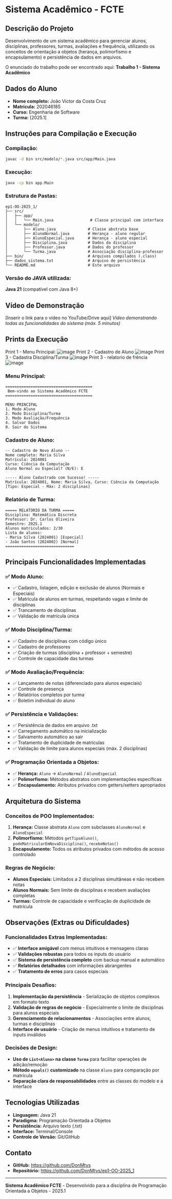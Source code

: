 # Sistema Acadêmico - FCTE

## Descrição do Projeto
Desenvolvimento de um sistema acadêmico para gerenciar alunos, disciplinas, professores, turmas, avaliações e frequência, utilizando os conceitos de orientação a objetos (herança, polimorfismo e encapsulamento) e persistência de dados em arquivos.

O enunciado do trabalho pode ser encontrado aqui:
**Trabalho 1 - Sistema Acadêmico**

## Dados do Aluno
- **Nome completo:** João Victor da Costa Cruz
- **Matrícula:** 202046185
- **Curso:** Engenharia de Software
- **Turma:** [2025.1]

## Instruções para Compilação e Execução

### Compilação:
```bash
javac -d bin src/modelo/*.java src/app/Main.java
```

### Execução:
```bash
java -cp bin app.Main
```

### Estrutura de Pastas:
```
ep1-OO-2025_1/
├── src/
│   ├── app/
│   │   └── Main.java                # Classe principal com interface
│   └── modelo/
│       ├── Aluno.java              # Classe abstrata base
│       ├── AlunoNormal.java        # Herança - aluno regular
│       ├── AlunoEspecial.java      # Herança - aluno especial
│       ├── Disciplina.java         # Dados da disciplina
│       ├── Professor.java          # Dados do professor
│       └── Turma.java              # Associação disciplina-professor
├── bin/                            # Arquivos compilados (.class)
├── dados_sistema.txt               # Arquivo de persistência
└── README.md                       # Este arquivo
```

### Versão do JAVA utilizada:
**Java 21** (compatível com Java 8+)

## Vídeo de Demonstração
[Inserir o link para o vídeo no YouTube/Drive aqui]
*Vídeo demonstrando todas as funcionalidades do sistema (máx. 5 minutos)*

## Prints da Execução
Print 1 - Menu Principal:
![image](https://github.com/user-attachments/assets/acae40c4-cd60-4ab4-b54b-b4b6b9962838)
Print 2 - Cadastro de Aluno
![image](https://github.com/user-attachments/assets/9e303027-bbae-4a59-b015-4b83e85eb1db)
Print 3 - Cadastra Disciplina/Turma
![image](https://github.com/user-attachments/assets/432b4409-e1fe-487b-a463-64607e3f3987)
Print 3 - relatorio de frência
![image](https://github.com/user-attachments/assets/8c383216-9ead-47c6-9534-4f969772dfe5)




### Menu Principal:
```
======================================
 Bem-vindo ao Sistema Acadêmico FCTE 
======================================

MENU PRINCIPAL
1. Modo Aluno
2. Modo Disciplina/Turma
3. Modo Avaliação/Frequência
4. Salvar Dados
0. Sair do Sistema
```

### Cadastro de Aluno:
```
-- Cadastro de Novo Aluno --
Nome completo: Maria Silva
Matrícula: 2024001
Curso: Ciência da Computação
Aluno Normal ou Especial? (N/E): E

----- Aluno Cadastrado com Sucesso! -----
Matrícula: 2024001, Nome: Maria Silva, Curso: Ciência da Computação [Tipo: Especial - Máx: 2 disciplinas]
```

### Relatório de Turma:
```
===== RELATÓRIO DA TURMA =====
Disciplina: Matemática Discreta
Professor: Dr. Carlos Oliveira
Semestre: 2025.1
Alunos matriculados: 2/30
Lista de alunos:
- Maria Silva (2024001) [Especial]
- João Santos (2024002) [Normal]
==============================
```

## Principais Funcionalidades Implementadas

### ✅ Modo Aluno:
- ✅ Cadastro, listagem, edição e exclusão de alunos (Normais e Especiais)
- ✅ Matrícula de alunos em turmas, respeitando vagas e limite de disciplinas
- ✅ Trancamento de disciplinas
- ✅ Validação de matrícula única

### ✅ Modo Disciplina/Turma:
- ✅ Cadastro de disciplinas com código único
- ✅ Cadastro de professores
- ✅ Criação de turmas (disciplina + professor + semestre)
- ✅ Controle de capacidade das turmas

### ✅ Modo Avaliação/Frequência:
- ✅ Lançamento de notas (diferenciado para alunos especiais)
- ✅ Controle de presença
- ✅ Relatórios completos por turma
- ✅ Boletim individual do aluno

### ✅ Persistência e Validações:
- ✅ Persistência de dados em arquivo .txt
- ✅ Carregamento automático na inicialização
- ✅ Salvamento automático ao sair
- ✅ Tratamento de duplicidade de matrículas
- ✅ Validação de limite para alunos especiais (máx. 2 disciplinas)

### ✅ Programação Orientada a Objetos:
- ✅ **Herança:** `Aluno` → `AlunoNormal` / `AlunoEspecial`
- ✅ **Polimorfismo:** Métodos abstratos com implementações específicas
- ✅ **Encapsulamento:** Atributos privados com getters/setters apropriados

## Arquitetura do Sistema

### Conceitos de POO Implementados:
1. **Herança:** Classe abstrata `Aluno` com subclasses `AlunoNormal` e `AlunoEspecial`
2. **Polimorfismo:** Métodos `getTipoAluno()`, `podeMatricularEmNovaDisciplina()`, `recebeNotas()`
3. **Encapsulamento:** Todos os atributos privados com métodos de acesso controlado

### Regras de Negócio:
- **Alunos Especiais:** Limitados a 2 disciplinas simultâneas e não recebem notas
- **Alunos Normais:** Sem limite de disciplinas e recebem avaliações completas
- **Turmas:** Controle de capacidade e verificação de duplicidade de matrícula

## Observações (Extras ou Dificuldades)

### Funcionalidades Extras Implementadas:
- ✅ **Interface amigável** com menus intuitivos e mensagens claras
- ✅ **Validações robustas** para todos os inputs do usuário
- ✅ **Sistema de persistência completo** com backup manual e automático
- ✅ **Relatórios detalhados** com informações abrangentes
- ✅ **Tratamento de erros** para casos especiais

### Principais Desafios:
1. **Implementação da persistência** - Serialização de objetos complexos em formato texto
2. **Validação de regras de negócio** - Especialmente o limite de disciplinas para alunos especiais
3. **Gerenciamento de relacionamentos** - Associações entre alunos, turmas e disciplinas
4. **Interface de usuário** - Criação de menus intuitivos e tratamento de inputs inválidos

### Decisões de Design:
- **Uso de `List<Aluno>` na classe `Turma`** para facilitar operações de adição/remoção
- **Método `equals()` customizado** na classe `Aluno` para comparação por matrícula
- **Separação clara de responsabilidades** entre as classes do modelo e a interface

## Tecnologias Utilizadas
- **Linguagem:** Java 21
- **Paradigma:** Programação Orientada a Objetos
- **Persistência:** Arquivo texto (.txt)
- **Interface:** Terminal/Console
- **Controle de Versão:** Git/GitHub

## Contato
- **GitHub:** https://github.com/DonMtys
- **Repositório:** https://github.com/DonMtys/ep1-OO-2025_1

---
**Sistema Acadêmico FCTE** - Desenvolvido para a disciplina de Programação Orientada a Objetos - 2025.1
